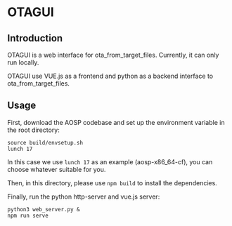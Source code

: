 # OTAGUI

## Introduction
OTAGUI is a web interface for ota_from_target_files. Currently, it can only run locally.

OTAGUI use VUE.js as a frontend and python as a backend interface to ota_from_target_files.

## Usage
First, download the AOSP codebase and set up the environment variable in the root directory:
```
source build/envsetup.sh
lunch 17
```
In this case we use `lunch 17` as an example (aosp-x86_64-cf), you can choose whatever suitable for you.

Then, in this directory, please use `npm build` to install the dependencies.

Finally, run the python http-server and vue.js server:
```
python3 web_server.py &
npm run serve
```
